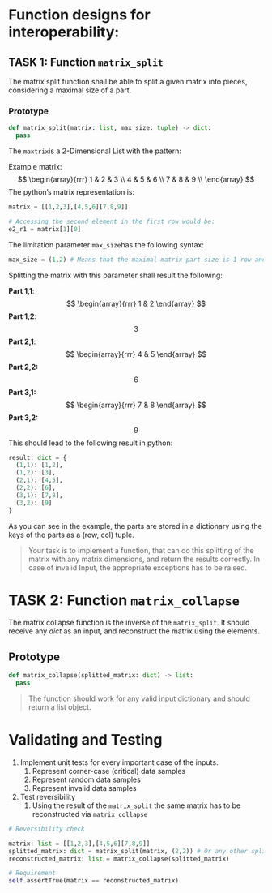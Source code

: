 # Function designs for interoperability:

## TASK 1: Function `matrix_split`

The matrix split function shall be able to split a given matrix into pieces, considering a maximal size of a part. 

### Prototype

```python
def matrix_split(matrix: list, max_size: tuple) -> dict:
  pass
```

The `maxtrix`is a 2-Dimensional List with the pattern:

Example matrix:
$$
\begin{array}{rrr}                                
1 & 2 & 3 \\                                               
4 & 5 & 6 \\                                               
7 & 8 & 9 \\                                               
\end{array}
$$
The python’s matrix representation is:

```python
matrix = [[1,2,3],[4,5,6][7,8,9]]

# Accessing the second element in the first row would be:
e2_r1 = matrix[1][0]
```

The limitation parameter `max_size`has the following syntax:

```python
max_size = (1,2) # Means that the maximal matrix part size is 1 row and 2 columns
```

Splitting the matrix with this parameter shall result the following:

**Part 1,1**:
$$
\begin{array}{rrr}                                
1 & 2                                                                                           
\end{array}
$$
**Part 1,2**:
$$
3
$$
**Part 2,1**:
$$
\begin{array}{rrr}                                                                         
4 & 5                                                                                    
\end{array}
$$
**Part 2,2:**
$$
6
$$
**Part 3,1:**
$$
\begin{array}{rrr}                                                                           
7 & 8                                              
\end{array}
$$
**Part 3,2:**
$$
9
$$
This should lead to the following result in python:

```python
result: dict = {
  (1,1): [1,2],
  (1,2): [3],
  (2,1): [4,5],
  (2,2): [6],
  (3,1): [7,8],
  (3,2): [9]
}
```

As you can see in the example, the parts are stored in a dictionary using the keys of the parts as a (row, col) tuple.

>Your task is to implement a function, that can do this splitting of the matrix with any matrix dimensions, and return the results correctly. In case of invalid Input, the appropriate exceptions has to be raised.



# TASK 2: Function `matrix_collapse`

The matrix collapse function is the inverse of the `matrix_split`. It should receive any *dict* as an input, and reconstruct the matrix using the elements.

## Prototype

```python
def matrix_collapse(splitted_matrix: dict) -> list:
  pass
```

> The function should work for any valid input dictionary and should return a list object.



# Validating and Testing

1. Implement unit tests for every important case of the inputs.
   1. Represent corner-case (critical) data samples
   2. Represent random data samples
   3. Represent invalid data samples
2. Test reversibility
   1. Using the result of the `matrix_split` the same matrix has to be reconstructed via `matrix_collapse`

```python
# Reversibility check

matrix: list = [[1,2,3],[4,5,6][7,8,9]]
splitted_matrix: dict = matrix_split(matrix, (2,2)) # Or any other split condition
reconstructed_matrix: list = matrix_collapse(splitted_matrix)

# Requirement
self.assertTrue(matrix == reconstructed_matrix)
```





